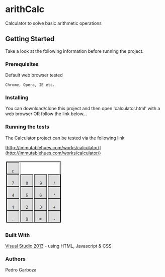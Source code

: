 # arithCalc
Calculator to solve basic arithmetic operations

## Getting Started
Take a look at the following information before running the project.

### Prerequisites
Default web browser tested
```
Chrome, Opera, IE etc.
```

### Installing
You can download/clone this project and then open 'calculator.html' with a web browser OR follow the link below... 

### Running the tests
The Calculator project can be tested via the following link

[http://immutablehues.com/works/calculator/](http://immutablehues.com/works/calculator/)

![Preview Image](/calculatorImage.JPG)

### Built With
[Visual Studio 2013](https://msdn.microsoft.com/en-us/library/dd831853(v=vs.120).aspx) - using HTML, Javascript & CSS

### Authors
Pedro Garboza

